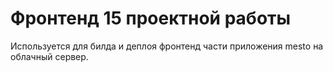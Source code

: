 # Фронтенд 15 проектной работы

Используется для билда и деплоя фронтенд части приложения mesto на облачный сервер.
